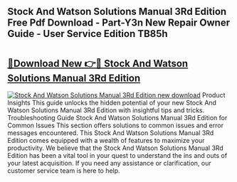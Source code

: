 ## Stock And Watson Solutions Manual 3Rd Edition Free Pdf Download - Part-Y3n New Repair Owner Guide - User Service Edition TB85h

# <h2><a href="http://bc48295.oget.top/?id=Stock+And+Watson+Solutions+Manual+3Rd+Edition">🔗Download New 👉🔴 Stock And Watson Solutions Manual 3Rd Edition</a></h2>

[![Stock And Watson Solutions Manual 3Rd Edition new download](https://i.imgur.com/5g1atiW.png)](http://bc48295.oget.top/?id=Stock+And+Watson+Solutions+Manual+3Rd+Edition)
Product Insights This guide unlocks the hidden potential of your new Stock And Watson Solutions Manual 3Rd Edition with insightful tips and tricks. Troubleshooting Guide Stock And Watson Solutions Manual 3Rd Edition for Common Issues This section offers solutions to common issues and error messages encountered. This Stock And Watson Solutions Manual 3Rd Edition comes equipped with a wealth of features to maximize your productivity. We believe that the Stock And Watson Solutions Manual 3Rd Edition has been a vital tool in your quest to understand the ins and outs of your latest acquisition. If you need any assistance or clarification, our customer service team is here to help.
